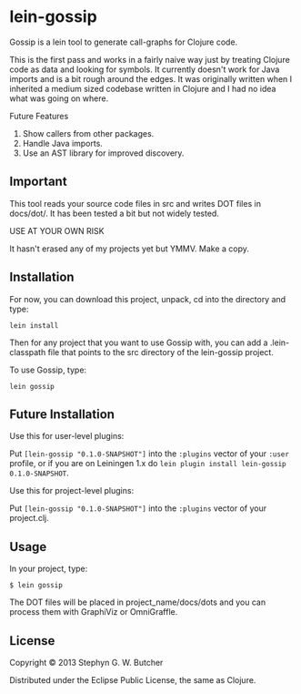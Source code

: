 # lein-gossip

Gossip is a lein tool to generate call-graphs for Clojure code.

This is the first pass and works in a fairly naive way just by treating Clojure code
as data and looking for symbols. It currently doesn't work for Java imports and is
a bit rough around the edges. It was originally written when I inherited a medium
sized codebase written in Clojure and I had no idea what was going on where.

Future Features

1. Show callers from other packages.
2. Handle Java imports.
3. Use an AST library for improved discovery.

## Important

This tool reads your source code files in src and writes DOT files in docs/dot/. It has been
tested a bit but not widely tested.

USE AT YOUR OWN RISK

It hasn't erased any of my projects yet but YMMV. Make a copy.

## Installation

For now, you can download this project, unpack, cd into the directory and type:

    lein install

Then for any project that you want to use Gossip with, you can add a .lein-classpath file that
points to the src directory of the lein-gossip project.

To use Gossip, type:

    lein gossip

## Future Installation

Use this for user-level plugins:

Put `[lein-gossip "0.1.0-SNAPSHOT"]` into the `:plugins` vector of your
`:user` profile, or if you are on Leiningen 1.x do `lein plugin install
lein-gossip 0.1.0-SNAPSHOT`.

Use this for project-level plugins:

Put `[lein-gossip "0.1.0-SNAPSHOT"]` into the `:plugins` vector of your project.clj.


## Usage

In your project, type:

    $ lein gossip

The DOT files will be placed in project\_name/docs/dots and you can process them with GraphiViz
or OmniGraffle.

## License

Copyright © 2013 Stephyn G. W. Butcher

Distributed under the Eclipse Public License, the same as Clojure.
